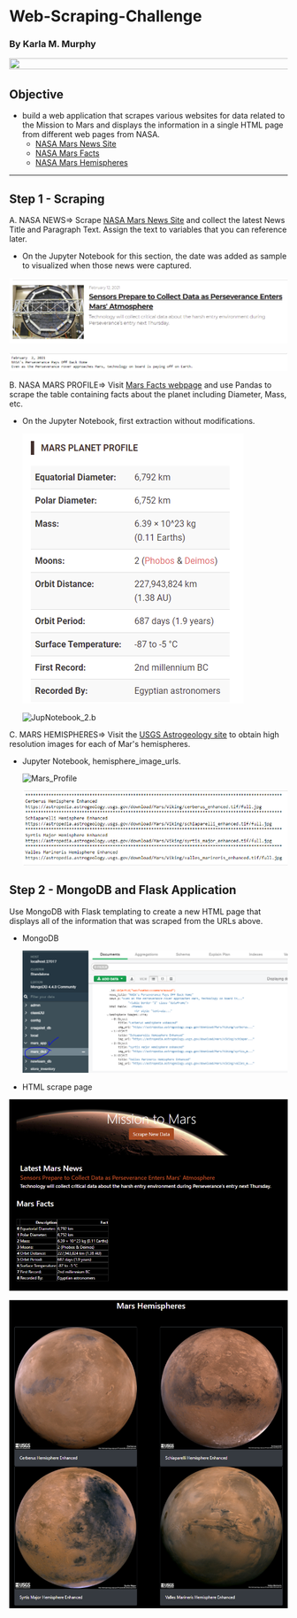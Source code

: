 # Web-Scraping-Challenge
### By Karla M. Murphy
<p align="center"><img width="150%" height= "20" src="Missions_to_Mars/Images/journey.PN"></p>

## Objective
- build a web application that scrapes various websites for data related to the Mission to Mars and displays the information in a single HTML page from different web pages from NASA.
  - [NASA Mars News Site](https://mars.nasa.gov/news/)
  - [NASA Mars Facts](https://space-facts.com/mars/)
  - [NASA Mars Hemispheres](https://astrogeology.usgs.gov/search/results?q=hemisphere+enhanced&k1=target&v1=Mars)
 
 ************
 ## Step 1 - Scraping
 
A. NASA NEWS=> Scrape [NASA Mars News Site](https://mars.nasa.gov/news/) and collect the latest News Title and Paragraph Text. Assign the text to variables that you can reference later.
  - On the Jupyter Notebook for this section, the date was added as sample to visualized when those news were captured.
  
  ![Sample_News_Scrap](Missions_to_Mars/Images/last_run.PNG)
  
  ![JupNotebook_News_Scrap](Missions_to_Mars/Images/marsnewsjup.PNG)

B. NASA MARS PROFILE=> Visit [Mars Facts webpage](https://space-facts.com/mars/) and use Pandas to scrape the table containing facts about the planet including Diameter, Mass, etc.
  - On the Jupyter Notebook, first extraction without modifications.
  
    ![Mars_Profile](Missions_to_Mars/Images/mars_profile.PNG)
    
    ![JupNotebook_2.b](Missions_to_Mars/Images/2.c.PNG)

C. MARS HEMISPHERES=> Visit the [USGS Astrogeology site](https://astrogeology.usgs.gov/search/results?q=hemisphere+enhanced&k1=target&v1=Mars) to obtain high resolution images for each of Mar's hemispheres.
   - Jupyter Notebook, hemisphere_image_urls.

      ![Mars_Profile](Missions_to_Mars/Images/hemispheres.PNG)
      
      ![JupNotebook_2.b](Missions_to_Mars/Images/2c.PNG)
   
 ## Step 2 - MongoDB and Flask Application
 Use MongoDB with Flask templating to create a new HTML page that displays all of the information that was scraped from the URLs above.
  * MongoDB
  
      ![mongodb](Missions_to_Mars/Images/mongodb.png)
      
  * HTML scrape page
  
 ![scrap_page_1](Missions_to_Mars/Images/page_1.png)
 
 ![scrap_page_1.png](Missions_to_Mars/Images/page_2.png)
 
 
 


  
